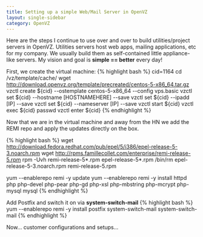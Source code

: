 ```yaml
---
title: Setting up a simple Web/Mail Server in OpenVZ
layout: single-sidebar
category: OpenVZ
---
```


Here are the steps I continue to use over and over to build utilities/project servers in OpenVZ.  Utilities servers host web apps, mailing applications, etc for my company.  We usually build them as self-contained little appliance-like servers.  My vision and goal is <strong>simple == better</strong> every day!

First, we create the virtual machine:
{% highlight bash %}
cid=1164
cd /vz/template/cache/
wget http://download.openvz.org/template/precreated/centos-5-x86_64.tar.gz
vzctl create ${cid} --ostemplate centos-5-x86_64 --config vps.basic
vzctl set ${cid} --hostname [HOSTNAMEHERE] --save
vzctl set ${cid} --ipadd [IP] --save
vzctl set ${cid} --nameserver [IP] --save
vzctl start ${cid}
vzctl exec ${cid} passwd
vzctl enter ${cid}
{% endhighlight %}

Now that we are in the virtual machine and away from the HN we add the REMI repo and apply the updates directly on the box.

{% highlight bash %}
wget http://download.fedora.redhat.com/pub/epel/5/i386/epel-release-5-3.noarch.rpm
wget http://rpms.famillecollet.com/enterprise/remi-release-5.rpm
rpm -Uvh remi-release-5*.rpm epel-release-5*.rpm
/bin/rm epel-release-5-3.noarch.rpm remi-release-5.rpm

yum --enablerepo remi -y update
yum --enablerepo remi -y install httpd php php-devel php-pear php-gd php-xsl php-mbstring php-mcrypt php-mysql mysql
{% endhighlight %}

Add Postfix and switch it on via <strong>system-switch-mail</strong>
{% highlight bash %}
yum --enablerepo remi -y install postfix system-switch-mail
system-switch-mail
{% endhighlight %}

Now... customer configurations and setups...